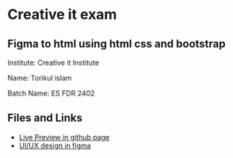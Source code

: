 # Creative it exam
## Figma to html using html css and bootstrap
Institute: Creative it Institute

Name: Torikul islam

Batch Name: ES FDR 2402
## Files and Links
- [Live Preview in github page](https://torikulse.github.io/Creative-it-exam/)
- [UI/UX design in figma](https://www.figma.com/design/lqMoFSzBQ4j3Z8IVdgFnom/Client-first-Template-9---Webflow-Agency-(Community)-(Copy)-(Copy)?node-id=0-1&t=sXBZNntY3h8biIm5-1)